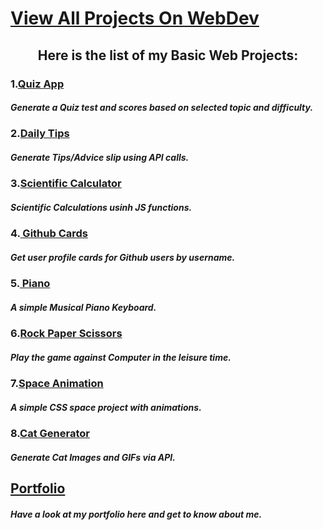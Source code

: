 # [View All Projects On WebDev](https://khushibhambri.github.io/basic-webdev/)
   
   <h2 align="center">  Here is the list of my Basic Web Projects:</h2>
   
   ### 1.[Quiz App](https://kb-quiz.netlify.app/)
   ##### Generate a Quiz test and scores based on selected topic and difficulty.
   ### 2.[Daily Tips](https://kb-tips.netlify.app/)
   ##### Generate Tips/Advice slip using API calls.
   ### 3.[Scientific Calculator](https://khushibhambri.github.io/basic-webdev/Scientific%20Calulator/index.html)
   ##### Scientific Calculations usinh JS functions.
   ### 4.[ Github Cards](https://kb-githubcards.netlify.app/)
   ##### Get user profile cards for Github users by username.
   ### 5.[ Piano](https://kb-piano.netlify.app/)
   ##### A simple Musical Piano Keyboard. 
   ### 6.[Rock Paper Scissors](https://khushibhambri.github.io/basic-webdev/Rock%20Paper%20Scissors/rps.html)
   #####  Play the game against Computer in the leisure time.
   ### 7.[Space Animation](https://khushibhambri.github.io/basic-webdev/Animation%20project/animation_project.html)
   ##### A simple CSS space project with animations. 
   ### 8.[Cat Generator](https://khushibhambri.github.io/basic-webdev/Cat%20Generator/cat-gen.html)
   ##### Generate Cat Images and GIFs via API.
  
   ## [Portfolio](https://khushibhambri.github.io/khushibhambri/)
   ##### Have a look at my portfolio here and get to know about me.
 
   

  
